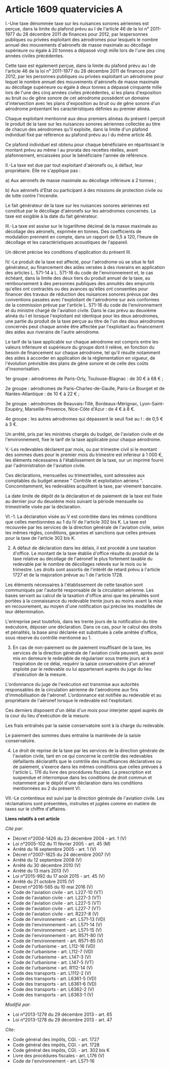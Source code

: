 # Article 1609 quatervicies A

I.-Une taxe dénommée taxe sur les nuisances sonores aériennes est perçue, dans la limite du plafond prévu au I de l'article
46 de la loi n° 2011-1977 du 28 décembre 2011 de finances pour 2012, par lespersonnes publiques ou privées exploitant des
aérodromes pour lesquels le nombre annuel des mouvements d'aéronefs de masse maximale au décollage supérieure ou égale à 20
tonnes a dépassé vingt mille lors de l'une des cinq années civiles précédentes. 

Cette taxe est également perçue, dans la limite du plafond prévu au I de l'article 46 de la loi n° 2011-1977 du 28 décembre
2011 de finances pour 2012, par les personnes publiques ou privées exploitant un aérodrome pour lequel le nombre annuel des
mouvements d'aéronefs de masse maximale au décollage supérieure ou égale à deux tonnes a dépassé cinquante mille lors de
l'une des cinq années civiles précédentes, si les plans d'exposition au bruit ou de gêne sonore de cet aérodrome possèdent un
domaine d'intersection avec les plans d'exposition au bruit ou de gêne sonore d'un aérodrome présentant les caractéristiques
définies au premier alinéa. 

Chaque exploitant mentionné aux deux premiers alinéas du présent I perçoit le produit de la taxe sur les nuisances sonores
aériennes collectée au titre de chacun des aérodromes qu'il exploite, dans la limite d'un plafond individuel fixé par
référence au plafond prévu au I du même article 46. 

Ce plafond individuel est obtenu pour chaque bénéficiaire en répartissant le montant prévu au même I au prorata des recettes
réelles, avant plafonnement, encaissées pour le bénéficiaire l'année de référence. 

II.-La taxe est due par tout exploitant d'aéronefs ou, à défaut, leur propriétaire. Elle ne s'applique pas : 

a) Aux aéronefs de masse maximale au décollage inférieure à 2 tonnes ; 

b) Aux aéronefs d'Etat ou participant à des missions de protection civile ou de lutte contre l'incendie. 

Le fait générateur de la taxe sur les nuisances sonores aériennes est constitué par le décollage d'aéronefs sur les
aérodromes concernés. La taxe est exigible à la date du fait générateur. 

III.-La taxe est assise sur le logarithme décimal de la masse maximale au décollage des aéronefs, exprimée en tonnes. Des
coefficients de modulation prennent en compte, dans un rapport de 0,5 à 120, l'heure de décollage et les caractéristiques
acoustiques de l'appareil. 

Un décret précise les conditions d'application du présent III. 

IV.-Le produit de la taxe est affecté, pour l'aérodrome où se situe le fait générateur, au financement des aides versées à
des riverains en application des articles L. 571-14 à L. 571-16 du code de l'environnement et, le cas échéant, dans la limite
des deux tiers du produit annuel de la taxe, au remboursement à des personnes publiques des annuités des emprunts qu'elles
ont contractés ou des avances qu'elles ont consenties pour financer des travaux de réduction des nuisances sonores prévus par
des conventions passées avec l'exploitant de l'aérodrome sur avis conformes de la commission prévue par l'article L. 571-16
du code de l'environnement et du ministre chargé de l'aviation civile. Dans le cas prévu au deuxième alinéa du I et lorsque
l'exploitant est identique pour les deux aérodromes, une partie du produit de la taxe perçue au titre de l'un des deux
aérodromes concernés peut chaque année être affectée par l'exploitant au financement des aides aux riverains de l'autre
aérodrome. 

Le tarif de la taxe applicable sur chaque aérodrome est compris entre les valeurs inférieure et supérieure du groupe dont il
relève, en fonction du besoin de financement sur chaque aérodrome, tel qu'il résulte notamment des aides à accorder en
application de la réglementation en vigueur, de l'évolution prévisible des plans de gêne sonore et de celle des coûts
d'insonorisation. 

1er groupe : aérodromes de Paris-Orly, Toulouse-Blagnac : de 30 € à 68 € ; 

2e groupe : aérodromes de Paris-Charles-de-Gaulle, Paris-Le Bourget et de Nantes-Atlantique : de 10 € à 22 € ; 

3e groupe : aérodromes de Beauvais-Tillé, Bordeaux-Mérignac, Lyon-Saint-Exupéry, Marseille-Provence, Nice-Côte d'Azur : de 4
€ à 8 €. 

4e groupe : les autres aérodromes qui dépassent le seuil fixé au I : de 0,5 € à 3 €. 

Un arrêté, pris par les ministres chargés du budget, de l'aviation civile et de l'environnement, fixe le tarif de la taxe
applicable pour chaque aérodrome. 

V.-Les redevables déclarent par mois, ou par trimestre civil si le montant des sommes dues pour le premier mois du trimestre
est inférieur à 1 000 €, les éléments nécessaires à l'établissement de la taxe, sur un imprimé fourni par l'administration de
l'aviation civile. 

Ces déclarations, mensuelles ou trimestrielles, sont adressées aux comptables du budget annexe " Contrôle et exploitation
aériens ". Concomitamment, les redevables acquittent la taxe, par virement bancaire. 

La date limite de dépôt de la déclaration et de paiement de la taxe est fixée au dernier jour du deuxième mois suivant la
période mensuelle ou trimestrielle visée par la déclaration. 

VI.-1. La déclaration visée au V est contrôlée dans les mêmes conditions que celles mentionnées au 1 du IV de l'article 302
bis K. La taxe est recouvrée par les services de la direction générale de l'aviation civile, selon les mêmes règles,
conditions, garanties et sanctions que celles prévues pour la taxe de l'article 302 bis K. 

2. A défaut de déclaration dans les délais, il est procédé à une taxation d'office. Le montant de la taxe établie d'office
résulte du produit de la taxe relative au décollage de l'aéronef le plus fortement taxable du redevable par le nombre de
décollages relevés sur le mois ou le trimestre. Les droits sont assortis de l'intérêt de retard prévu à l'article 1727 et de
la majoration prévue au 1 de l'article 1728. 

Les éléments nécessaires à l'établissement de cette taxation sont communiqués par l'autorité responsable de la circulation
aérienne. Les bases servant au calcul de la taxation d'office ainsi que les pénalités sont portées à la connaissance du
redevable trente jours au moins avant la mise en recouvrement, au moyen d'une notification qui précise les modalités de leur
détermination. 

L'entreprise peut toutefois, dans les trente jours de la notification du titre exécutoire, déposer une déclaration. Dans ce
cas, pour le calcul des droits et pénalités, la base ainsi déclarée est substituée à celle arrêtée d'office, sous réserve du
contrôle mentionné au 1.

3. En cas de non-paiement ou de paiement insuffisant de la taxe, les services de la direction générale de l'aviation civile
peuvent, après avoir mis en demeure le redevable de régulariser sous trente jours et à l'expiration de ce délai, requérir la
saisie conservatoire d'un aéronef exploité par le redevable ou lui appartenant auprès du juge du lieu d'exécution de la
mesure. 

L'ordonnance du juge de l'exécution est transmise aux autorités responsables de la circulation aérienne de l'aérodrome aux
fins d'immobilisation de l'aéronef. L'ordonnance est notifiée au redevable et au propriétaire de l'aéronef lorsque le
redevable est l'exploitant. 

Ces derniers disposent d'un délai d'un mois pour interjeter appel auprès de la cour du lieu d'exécution de la mesure. 

Les frais entraînés par la saisie conservatoire sont à la charge du redevable. 

Le paiement des sommes dues entraîne la mainlevée de la saisie conservatoire. 

4. Le droit de reprise de la taxe par les services de la direction générale de l'aviation civile, tant en ce qui concerne le
contrôle des redevables défaillants déclaratifs que le contrôle des insuffisances déclaratives ou de paiement, s'exerce dans
les mêmes conditions que celles prévues à l'article L. 176 du livre des procédures fiscales. La prescription est suspendue et
interrompue dans les conditions de droit commun et notamment par le dépôt d'une déclaration dans les conditions mentionnées
au 2 du présent VI. 

VII.-Le contentieux est suivi par la direction générale de l'aviation civile. Les réclamations sont présentées, instruites et
jugées comme en matière de taxes sur le chiffre d'affaires.

**Liens relatifs à cet article**

_Cité par_:

  - Décret n°2004-1426 du 23 décembre 2004 - art. 1 (V)
  - Loi n°2005-102 du 11 février 2005 - art. 45 (M)
  - Arrêté du 16 septembre 2005 - art. 1 (V)
  - Décret n°2007-1825 du 24 décembre 2007 (V)
  - Arrêté du 12 septembre 2008 (V)
  - Arrêté du 30 décembre 2010 (V)
  - Arrêté du 13 mars 2013 (V)
  - Loi n°2015-992 du 17 août 2015 - art. 45 (V)
  - Arrêté du 21 octobre 2015 (V)
  - Décret n°2016-565 du 10 mai 2016 (V)
  - Code de l'aviation civile - art. L227-10 (VT)
  - Code de l'aviation civile - art. L227-3 (VT)
  - Code de l'aviation civile - art. L227-5 (VT)
  - Code de l'aviation civile - art. L227-7 (VT)
  - Code de l'aviation civile - art. R227-8 (V)
  - Code de l'environnement - art. L571-13 (VD)
  - Code de l'environnement - art. L571-14 (V)
  - Code de l'environnement - art. L571-15 (V)
  - Code de l'environnement - art. R571-80 (V)
  - Code de l'environnement - art. R571-85 (V)
  - Code de l'urbanisme - art. L112-16 (VD)
  - Code de l'urbanisme - art. L112-7 (VD)
  - Code de l'urbanisme - art. L147-3 (V)
  - Code de l'urbanisme - art. L147-5 (VT)
  - Code de l'urbanisme - art. R112-14 (V)
  - Code des transports - art. L1112-2 (V)
  - Code des transports - art. L6361-5 (VD)
  - Code des transports - art. L6361-6 (VD)
  - Code des transports - art. L6362-2 (V)
  - Code des transports - art. L6363-1 (V)

_Modifié par_:

  - Loi n°2013-1279 du 29 décembre 2013 - art. 65
  - Loi n°2013-1278 du 29 décembre 2013 - art. 47

_Cite_:

  - Code général des impôts, CGI. - art. 1727
  - Code général des impôts, CGI. - art. 1728
  - Code général des impôts, CGI. - art. 302 bis K
  - Livre des procédures fiscales - art. L176 (V)
  - Code de l'environnement - art. L571-16
